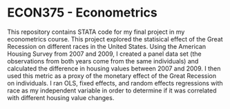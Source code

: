 # ECON375 - Econometrics
This repository contains STATA code for my final project in my econometrics course. This project explored the statisical effect of the Great Recession on different races in the United States. Using the American Housing Survey from 2007 and 2009, I created a panel data set (the observations from both years come from the same individuals) and calculated the difference in housing values between 2007 and 2009. I then used this metric as a proxy of the monetary effect of the Great Recession on individuals. I ran OLS, fixed effects, and random effects regressions with race as my independent variable in order to determine if it was correlated with different housing value changes. 
